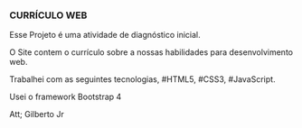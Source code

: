 ### CURRÍCULO WEB

Esse Projeto é uma atividade de diagnóstico inicial.

O Site contem o currículo sobre a nossas habilidades para desenvolvimento web.

Trabalhei com as seguintes tecnologias, #HTML5, #CSS3, #JavaScript.

Usei o framework Bootstrap 4

Att;
Gilberto Jr
